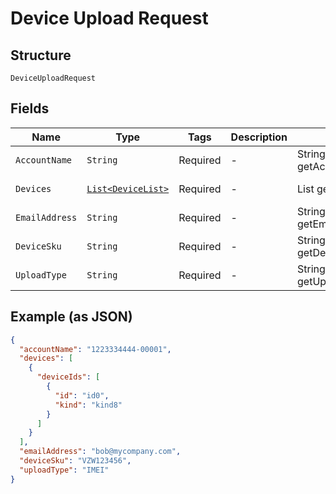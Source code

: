 
# Device Upload Request

## Structure

`DeviceUploadRequest`

## Fields

| Name | Type | Tags | Description | Getter | Setter |
|  --- | --- | --- | --- | --- | --- |
| `AccountName` | `String` | Required | - | String getAccountName() | setAccountName(String accountName) |
| `Devices` | [`List<DeviceList>`](../../doc/models/device-list.md) | Required | - | List<DeviceList> getDevices() | setDevices(List<DeviceList> devices) |
| `EmailAddress` | `String` | Required | - | String getEmailAddress() | setEmailAddress(String emailAddress) |
| `DeviceSku` | `String` | Required | - | String getDeviceSku() | setDeviceSku(String deviceSku) |
| `UploadType` | `String` | Required | - | String getUploadType() | setUploadType(String uploadType) |

## Example (as JSON)

```json
{
  "accountName": "1223334444-00001",
  "devices": [
    {
      "deviceIds": [
        {
          "id": "id0",
          "kind": "kind8"
        }
      ]
    }
  ],
  "emailAddress": "bob@mycompany.com",
  "deviceSku": "VZW123456",
  "uploadType": "IMEI"
}
```

